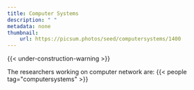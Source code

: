 ```yaml
---
title: Computer Systems
description: " "
metadata: none
thumbnail: 
    url: https://picsum.photos/seed/computersystems/1400
---
```


{{< under-construction-warning >}}

The researchers working on computer network are:
{{< people tag="computersystems" >}}
